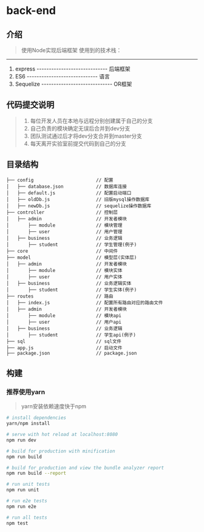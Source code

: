﻿# back-end

## 介绍
> 使用Node实现后端框架
> 使用到的技术栈：

----------
 1. express        -----------------------------  后端框架
 2. ES6 -----------------------------  语言
 3. Sequelize -----------------------------  OR框架

## **代码提交说明**

> 1. 每位开发人员在本地与远程分别创建属于自己的分支
> 2. 自己负责的模块确定无误后合并到dev分支
> 3. 团队测试通过后才将dev分支合并到master分支
> 4. 每天离开实验室前提交代码到自己的分支

## 目录结构
```shell
├── config                       // 配置
│   ├── database.json            // 数据库连接
│   ├── default.js               // 配置启动端口
│   ├── oldDb.js                 // 旧版mysql操作数据库
│   ├── newDb.js                 // sequelize操作数据库
├── controller                   // 控制层
│   ├── admin                    // 开发者模块
│       ├── module				 // 模块管理
│       ├── user				 // 用户管理
│   ├── business                 // 业务逻辑
│       ├── student			     //	学生管理(例子)
├── core	                     // 中间件
├── model                        // 模型层(实体层)
│   ├── admin                    // 开发者模块
│       ├── module				 // 模块实体
│       ├── user				 // 用户实体
│   ├── business                 // 业务逻辑实体
│       ├── student			     //	学生实体(例子)
├── routes                       // 路由
│   ├── index.js                 // 配置所有路由对应的路由文件
│   ├── admin                    // 开发者模块
│       ├── module				 // 模块api
│       ├── user				 // 用户api
│   ├── business                 // 业务逻辑
│       ├── student			     //	学生api(例子)
├── sql                          // sql文件
├── app.js                       // 启动文件
├── package.json                 // package.json
```

## 构建
### 推荐使用yarn
> yarn安装依赖速度快于npm
``` bash
# install dependencies
yarn/npm install

# serve with hot reload at localhost:8080
npm run dev

# build for production with minification
npm run build

# build for production and view the bundle analyzer report
npm run build --report

# run unit tests
npm run unit

# run e2e tests
npm run e2e

# run all tests
npm test
```